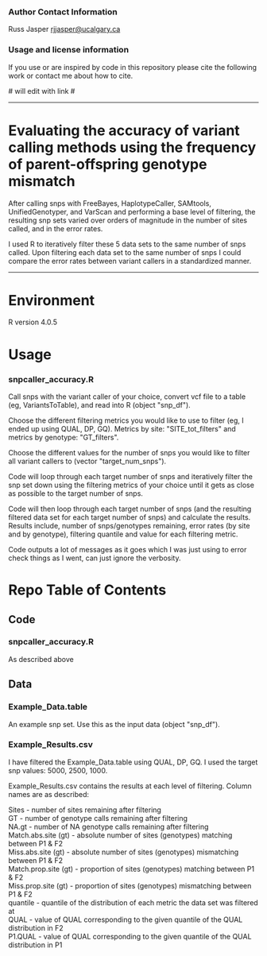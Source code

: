 

### Author Contact Information

Russ Jasper
rjjasper@ucalgary.ca

### Usage and license information

If you use or are inspired by code in this repository please cite the following work or contact me about how to cite. 

<link to come here> # will edit with link #

---

# Evaluating the accuracy of variant calling methods using the frequency of parent-offspring genotype mismatch

After calling snps with FreeBayes, HaplotypeCaller, SAMtools, UnifiedGenotyper, and VarScan and performing a base level of filtering, the resulting snp sets varied over orders of magnitude in the number of sites called, and in the error rates.

I used R to iteratively filter these 5 data sets to the same number of snps called. Upon filtering each data set to the same number of snps I could compare the error rates between variant callers in a standardized manner.

---

# Environment

R version 4.0.5


# Usage

### snpcaller_accuracy.R

Call snps with the variant caller of your choice, convert  vcf file to a table (eg, VariantsToTable), and read into R (object "snp_df").

Choose the different filtering metrics you would like to use to filter (eg, I ended up using QUAL, DP, GQ). Metrics by site: "SITE_tot_filters" and metrics by genotype: "GT_filters".

Choose the different values for the number of snps you would like to filter all variant callers to (vector "target_num_snps").

Code will loop through each target number of snps and iteratively filter the snp set down using the filtering metrics of your choice until it gets as close as possible to the target number of snps.

Code will then loop through each target number of snps (and the resulting filtered data set for each target number of snps) and calculate the results. Results include, number of snps/genotypes remaining, error rates (by site and by genotype), filtering quantile and value for each filtering metric.

Code outputs a lot of messages as it goes which I was just using to error check things as I went, can just ignore the verbosity.


# Repo Table of Contents

## Code

### snpcaller_accuracy.R
As described above

## Data

### Example_Data.table
An example snp set. Use this as the input data (object "snp_df").

### Example_Results.csv
I have filtered the Example_Data.table using QUAL, DP, GQ.
I used the target snp values: 5000, 2500, 1000.

Example_Results.csv contains the results at each level of filtering. Column names are as described:  

Sites - number of sites remaining after filtering  
GT - number of genotype calls remaining after filtering  
NA.gt - number of NA genotype calls remaining after filtering  
Match.abs.site (gt) - absolute number of sites (genotypes) matching between P1 & F2  
Miss.abs.site (gt) - absolute number of sites (genotypes) mismatching between P1 & F2  
Match.prop.site (gt) - proportion of sites (genotypes) matching between P1 & F2  
Miss.prop.site (gt) - proportion of sites (genotypes) mismatching between P1 & F2  
quantile - quantile of the distribution of each metric the data set was filtered at  
QUAL - value of QUAL corresponding to the given quantile of the QUAL distribution in F2  
P1.QUAL - value of QUAL corresponding to the given quantile of the QUAL distribution in P1  




